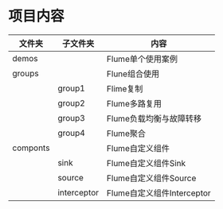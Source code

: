 # 项目内容

| 文件夹   | 子文件夹    | 内容                       |
| -------- | ----------- | -------------------------- |
| demos    |             | Flume单个使用案例          |
| groups   |             | Flune组合使用              |
|          | group1      | Flime复制                  |
|          | group2      | Flume多路复用              |
|          | group3      | Flume负载均衡与故障转移    |
|          | group4      | Flume聚合                  |
| componts |             | Flume自定义组件            |
|          | sink        | Flume自定义组件Sink        |
|          | source      | Flume自定义组件Source      |
|          | interceptor | Flume自定义组件Interceptor |
